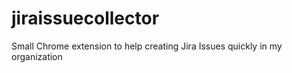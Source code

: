 # jiraissuecollector

Small Chrome extension to help creating Jira Issues quickly in my organization
